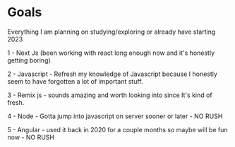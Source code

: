 # Goals
Everything I am planning on studying/exploring or already have starting 2023

1 - Next Js (been working with react long enough now and it's honestly getting boring)

2 - Javascript - Refresh my knowledge of Javascript because I honestly seem to have forgotten a lot of important stuff.

3 - Remix js - sounds amazing and worth looking into since It's kind of fresh.

4 - Node - Gotta jump into javascript on server sooner or later - NO RUSH

5 - Angular - used it back in 2020 for a couple months so maybe will be fun now - NO RUSH 
